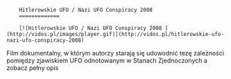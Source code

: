 
        Hitlerowskie UFO / Nazi UFO Conspiracy 2008 
        =============
        
        [![Hitlerowskie UFO / Nazi UFO Conspiracy 2008 ](http://vidos.pl/images/player.gif)](http://vidos.pl/hitlerowskie-ufo-nazi-ufo-conspiracy-2008)
        
        
 Film dokumentalny, w którym autorzy starają się udowodnić tezę zależności pomiędzy zjawiskiem UFO odnotowanym w Stanach Zjednoczonych a zobacz pełny opis
    